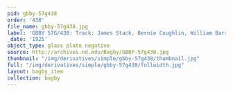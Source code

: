 ```yaml
---
pid: gbby-57g438
order: '438'
file_name: gbby-57g438.jpg
label: 'GBBY 57G/438: Track: James Stack, Bernie Coughlin, William Barr - 1925'
_date: '1925'
object_type: glass plate negative
source: http://archives.nd.edu/Bagby/GBBY-57g438.jpg
thumbnail: "/img/derivatives/simple/gbby-57g438/thumbnail.jpg"
full: "/img/derivatives/simple/gbby-57g438/fullwidth.jpg"
layout: bagby_item
collection: bagby
---
```

